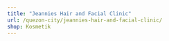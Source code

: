 ```yaml
---
title: "Jeannies Hair and Facial Clinic"
url: /quezon-city/jeannies-hair-and-facial-clinic/
shop: Kosmetik
---
```

